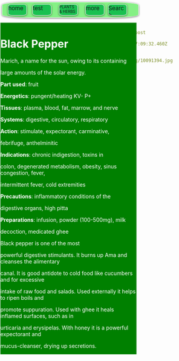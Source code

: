 ```yaml
---
templateKey: blog-post
title: g
date: 2022-01-25T07:09:32.460Z
description: h
featuredpost: true
featuredimage: /img/10091394.jpg
tags:
  - p
---
```

<!--StartFragment-->

<!--StartFragment-->



<html>



<head>



<meta http-equiv="Content-Language" content="en-us">



<meta http-equiv="Content-Type" content="text/html; charset=windows-1252">



<title>New Page 1</title>



</head>



<style>



.head{



position: absolute;

width: 360px;

height: 40px;

z-index: 1;

left: 5px;

top: 5px;

border-radius: 20%;

background-color:#85f085;

border: 1px solid white;

overflow: hidden;

box-shadow: 0px 1px 5px 0px rgba(0, 0, 0, 0.6);



}



.home{



position: absolute;

width: 50px;

height: 30px;

z-index: 1;

left: 15px;

top: 5px;

border-radius: 20%;

background-color: rgb(26, 192, 81);

box-sizing: border-box;

border: 1px solid white;

overflow: hidden;

box-shadow: 0px 1px 5px 0px rgba(0, 0, 0, 0.6);

font-size: 15;



}



.test{



position: absolute;

width: 50px;

height: 30px;

z-index: 1;

left: 80px;

top: 19px;

border-radius: 20%;

background-color: rgb(26, 192, 81);

box-sizing: border-box;

border: 1px solid white;

overflow: hidden;

box-shadow: 0px 1px 5px 0px rgba(0, 0, 0, 0.6);

top: 5px;

font-size: 15;

}



.herb{



position: absolute;

width: 50px;

height: 30px;

z-index: 1;

left: 150px;

top: 19px;

border-radius: 20%;

background-color: rgb(26, 192, 81);

box-sizing: border-box;

border: 1px solid white;

overflow: hidden;

box-shadow: 0px 1px 5px 0px rgba(0, 0, 0, 0.6);

top: 5px;

font-size: 10;



}



.more {



position: absolute;

width: 50px;

height: 30px;

z-index: 1;

left: 220px;

top: 19px; border-radius: 20%;

background-color: rgb(26, 192, 81);

box-sizing: border-box;

border: 1px solid white;

overflow: hidden;

box-shadow: 0px 1px 5px 0px rgba(0, 0, 0, 0.6);

top: 5px;

font-size: 15;



}



.search{



position: absolute;

width: 50px;

height: 30px;

z-index: 1;

left: 280px;

top: 19px; border-radius: 20%;

background-color: rgb(26, 192, 81);

box-sizing: border-box;

border: 1px solid white;

overflow: hidden;

box-shadow: 0px 1px 5px 0px rgba(0, 0, 0, 0.6);

top: 5px;

font-size: 15;



}



.topic{



position: absolute;

width: 360px;

z-index: 2;

left: 1px;

top: 60px;

right:100px;

background-color:#008000;

color:white;

}



.subscribe {



position: absolute;

width: 100px;

height: 63px;

z-index: 1;

left: 427px;

top: 19px; border-radius: 20%;

background-color:#008000;



}



.old{



position: absolute;

width: 100px;

height: 63px;

z-index: 1;

left: 450px;

top: 19px; border-radius: 20%;

background-color:#008000;



</style>



<body>



<div class="head">



<div class="home">home</div>



<div class="test">test</div>



<div class="herb">PLANTS & HERBS</div>



<div class="more">more</div>



<div class="search">Search</div>



</div>



<div class="topic">

<h1>Black Pepper</h1>

<p class="MsoNormal">Marich, a name for the sun, owing to its containing



large amounts of the solar energy.</p>



<p class="MsoNormal"><b>Part</b> <b>used</b>: fruit</p>



<p class="MsoNormal"><b>Energetics</b>: pungent/heating KV- P+</p>



<p class="MsoNormal"><b>Tissues</b>: plasma, blood, fat, marrow, and nerve</p>



<p class="MsoNormal"><b>Systems</b>: digestive, circulatory, respiratory</p>



<p class="MsoNormal"><b>Action</b>: stimulate, expectorant, carminative,



febrifuge, anthelminitic</p>



<p class="MsoNormal"><b>Indications</b>: chronic indigestion, toxins in



colon, degenerated metabolism, obesity, sinus congestion, fever,



intermittent fever, cold extremities</p>



<p class="MsoNormal"><b>Precautions</b>: inflammatory conditions of the



digestive organs, high pitta</p>



<p class="MsoNormal"><b>Preparations</b>: infusion, powder (100-500mg), milk



decoction, medicated ghee</p>



<p class="MsoNormal" align="justify">Black pepper is one of the most



powerful digestive stimulants. It burns up Ama and cleanses the alimentary



canal. It is good antidote to cold food like cucumbers and for excessive



intake of raw food and salads. Used externally it helps to ripen boils and



promote suppuration. Used with ghee it heals inflamed surfaces, such as in



urticaria and erysipelas. With honey it is a powerful expectorant and



mucus-cleanser, drying up secretions. &nbsp;</p>

</div>







</body>



</html>



<!--EndFragment-->